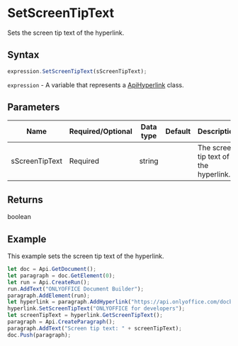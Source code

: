 # SetScreenTipText

Sets the screen tip text of the hyperlink.

## Syntax

```javascript
expression.SetScreenTipText(sScreenTipText);
```

`expression` - A variable that represents a [ApiHyperlink](../ApiHyperlink.md) class.

## Parameters

| **Name** | **Required/Optional** | **Data type** | **Default** | **Description** |
| ------------- | ------------- | ------------- | ------------- | ------------- |
| sScreenTipText | Required | string |  | The screen tip text of the hyperlink. |

## Returns

boolean

## Example

This example sets the screen tip text of the hyperlink.

```javascript editor-
let doc = Api.GetDocument();
let paragraph = doc.GetElement(0);
let run = Api.CreateRun();
run.AddText("ONLYOFFICE Document Builder");
paragraph.AddElement(run);
let hyperlink = paragraph.AddHyperlink("https://api.onlyoffice.com/docbuilder/basic");
hyperlink.SetScreenTipText("ONLYOFFICE for developers");
let screenTipText = hyperlink.GetScreenTipText();
paragraph = Api.CreateParagraph();
paragraph.AddText("Screen tip text: " + screenTipText);
doc.Push(paragraph);
```
